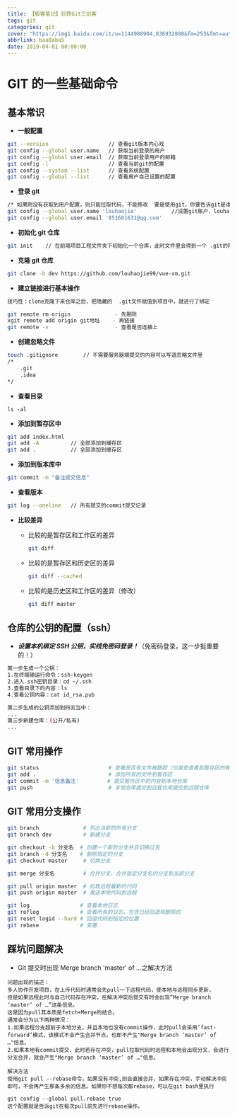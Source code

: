 ```yaml
---
title: 【极客笔记】玩转Git三剑客
tags: git
categories: git
cover: "https://img1.baidu.com/it/u=1144986904,836932890&fm=253&fmt=auto&app=120&f=JPEG?w=640&h=301"
abbrlink: baa0aba5
date: 2019-04-01 00:00:00
---
```


# GIT 的一些基础命令

## 基本常识

- **一般配置**

```bash
git --version					// 查看git版本内心戏
git config --global user.name	// 获取当前登录的用户
git config --global user.email	// 获取当前登录用户的邮箱
git config -l 					// 查看当前git的配置
git config --system --list		// 查看系统配置
git config --global --list		// 查看用户自己设置的配置
```

- **登录 git**

```bash
/* 如果刚没有获取到用户配置，则只能拉取代码，不能修改  要是使用git，你要告诉git是谁在使用 */
git config --global user.name 'louhaojie'    		//设置git账户，louhaojie为你的git账号，
git config --global user.email '851681631@qq.com'
```

- **初始化 git 仓库**

```bash
git init 	// 在前端项目工程文件夹下初始化一个仓库，此时文件里会得到一个 .git的隐藏文件夹
```

- **克隆 git 仓库**

```bash
git clone -b dev https://github.com/louhaojie99/vue-xm.git
```

- **建立链接进行基本操作**

```bash
技巧性：clone克隆下来仓库之后，把隐藏的  .git文件赋值到项目中，就进行了绑定

git remote rm origin			  - 先删除
xgit remote add origin git地址	- 再链接
git remote -v				      - 查看是否连接上
```

- **创建忽略文件**

```bash
touch .gitignore		// 不需要服务器端提交的内容可以写道忽略文件里
/*
	.git
	.idea
*/
```

- **查看目录**

```
ls -al
```

- **添加到暂存区中**

```bash
git add index.html
git add -A			// 全部添加到缓存区
git add .			// 全部添加到缓存区
```

- **添加到版本库中**

```bash
git commit -m "备注提交信息"
```

- **查看版本**

```bash
git log --oneline	// 所有提交的commit提交记录
```

- **比较差异**

  - 比较的是暂存区和工作区的差异

    ```bash
    git diff
    ```

  - 比较的是暂存区和历史区的差异

    ```bash
    git diff --cached
    ```

  - 比较的是历史区和工作区的差异（修改）

    ```bash
    git diff master
    ```

## 仓库的公钥的配置（ssh）

- **_设置本机绑定 SSH 公钥，实线免密码登录！_**（免密码登录，这一步挺重要的！）

```bash
第一步生成一个公钥：
1.在终端输运行命令：ssh-keygen
2.进入.ssh密钥目录：cd ~/.ssh
3.查看目录下的内容：ls
4.查看公钥内容：cat id_rsa.pub

第二步生成的公钥添加到码云当中：
...
第三步新建仓库：(公开/私有)
...
```

## GIT 常用操作

```bash
git status 						# 查看是否有文件被跟踪（也就是查看到暂存区的有哪些）
git add . 						# 添加所有的文件到暂存区
git commit -m '信息备注'     	 # 提交暂存区中的内容到本地仓库
git push     					# 本地仓库提交到远程仓库提交到远程仓库
```

## GIT 常用分支操作

```bash
git branch	   			# 列出当前的所有分支
git branch dev 			# 新建分支

git checkout -b 分支名  # 创建一个新的分支并且切换过去
git branch -d 分支名 	 # 删除指定的分支
git checkout master     # 切换分支

git merge 分支名 		  # 合并分支，合并指定分支名的分支到当前分支

git pull origin master	# 拉取远程最新的代码
git push origin master	# 推送本地代码到远程

git log 			   # 查看本地日志
git reflog             # 查看所有的日志，包含已经回退和删除的
git reset logid --hard # 回退代码到指定的位置
git rebase 			   # 变基
```

## 踩坑问题解决

- Git 提交时出现 Merge branch 'master' of ...之解决方法

```
问题出现的描述：
多人协作开发项目，在上传代码时通常会先pull一下远程代码，使本地与远程同步更新，
但是如果远程此时与自己代码存在冲突，在解决冲突后提交有时会出现“Merge branch ‘master’ of …”这条信息。
这是因为pull其本质是fetch+Merge的结合。
通常会分为以下两种情况：
1.如果远程分支超前于本地分支，并且本地也没有commit操作，此时pull会采用’fast-forward’模式，该模式不会产生合并节点，也即不产生"Merge branch ‘master’ of …"信息。
2.如果本地有commit提交，此时若存在冲突，pull拉取代码时远程和本地会出现分叉，会进行分支合并，就会产生"Merge branch ‘master’ of …"信息。

解决方法
使用git pull --rebase命令，如果没有冲突,则会直接合并，如果存在冲突，手动解决冲突即可，不会再产生那条多余的信息。如果你不想每次都rebase，可以在git bash里执行

git config --global pull.rebase true
这个配置就是告诉git在每次pull前先进行rebase操作。
```
